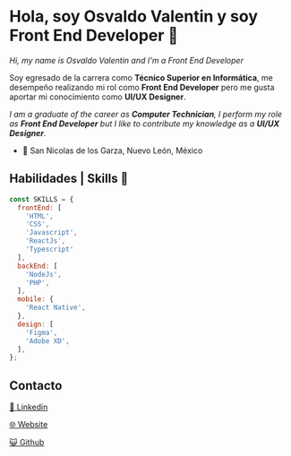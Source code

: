 # Hola, soy Osvaldo Valentin y soy Front End Developer 👋

*Hi, my name is Osvaldo Valentin and I'm a Front End Developer*

Soy egresado de la carrera como **Técnico Superior en Informática**, me desempeño realizando mi rol como **Front End Developer** pero me gusta aportar mi conocimiento como **UI/UX Designer**.

*I am a graduate of the career as **Computer Technician**, I perform my role as **Front End Developer** but I like to contribute my knowledge as a **UI/UX Designer**.*

- 📍 San Nicolas de los Garza, Nuevo León, México

## Habilidades | Skills 🚀

```js
const SKILLS = {
  frontEnd: [
    'HTML',
    'CSS',
    'Javascript',
    'ReactJs',
    'Typescript'
  ],
  backEnd: [
    'NodeJs',
    'PHP',
  ],
  mobile: {
    'React Native',
  },
  design: [
    'Figma',
    'Adobe XD',
  ],
};
```

## Contacto

[🚀 Linkedin](https://www.linkedin.com/in/valentin-osvaldo/)

[🌐 Website](https://ovalentindev.vercel.app/)

[😺 Github](https://github.com/ValentinOsvaldo)
